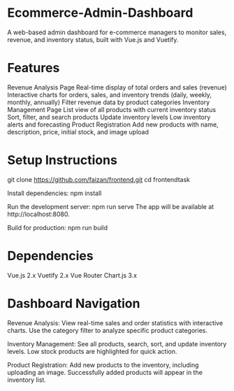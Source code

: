 # Ecommerce-Admin-Dashboard
A web-based admin dashboard for e-commerce managers to monitor sales, revenue, and inventory status, built with Vue.js and Vuetify.

# Features
 Revenue Analysis Page
Real-time display of total orders and sales (revenue)
Interactive charts for orders, sales, and inventory trends (daily, weekly, monthly, annually)
Filter revenue data by product categories
 Inventory Management Page
List view of all products with current inventory status
Sort, filter, and search products
 Update inventory levels
Low inventory alerts and forecasting
 Product Registration
Add new products with name, description, price, initial stock, and image upload

 # Setup Instructions
   git clone https://github.com/faizan/frontend.git
   cd frontendtask

   Install dependencies:
      npm install

   Run the development server:
      npm run serve
      The app will be available at http://localhost:8080.

  Build for production:
     npm run build

# Dependencies
Vue.js 2.x
Vuetify 2.x
Vue Router
Chart.js 3.x

# Dashboard Navigation

Revenue Analysis:
View real-time sales and order statistics with interactive charts. Use the category filter to analyze specific product categories.

Inventory Management:
See all products, search, sort, and update inventory levels. Low stock products are highlighted for quick action.

Product Registration:
Add new products to the inventory, including uploading an image. Successfully added products will appear in the inventory list.
